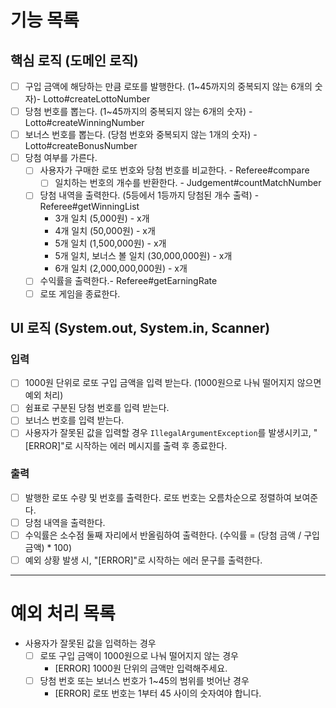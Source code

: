 # 기능 목록

## 핵심 로직 (도메인 로직)
- [ ] 구입 금액에 해당하는 만큼 로또를 발행한다. (1~45까지의 중복되지 않는 6개의 숫자)- Lotto#createLottoNumber
- [ ] 당첨 번호를 뽑는다. (1~45까지의 중복되지 않는 6개의 숫자) - Lotto#createWinningNumber
- [ ] 보너스 번호를 뽑는다. (당첨 번호와 중복되지 않는 1개의 숫자) - Lotto#createBonusNumber
- [ ] 당첨 여부를 가른다.
    - [ ] 사용자가 구매한 로또 번호와 당첨 번호를 비교한다. - Referee#compare
      - [ ] 일치하는 번호의 개수를 반환한다. - Judgement#countMatchNumber
    - [ ] 당첨 내역을 출력한다. (5등에서 1등까지 당첨된 개수 출력) - Referee#getWinningList
        - 3개 일치 (5,000원) - x개
        - 4개 일치 (50,000원) - x개
        - 5개 일치 (1,500,000원) - x개
        - 5개 일치, 보너스 볼 일치 (30,000,000원) - x개
        - 6개 일치 (2,000,000,000원) - x개
    - [ ] 수익률을 출력한다.- Referee#getEarningRate
    - [ ] 로또 게임을 종료한다. 

## UI 로직 (System.out, System.in, Scanner)

### 입력
- [ ] 1000원 단위로 로또 구입 금액을 입력 받는다. (1000원으로 나눠 떨어지지 않으면 예외 처리)
- [ ] 쉼표로 구분된 당첨 번호를 입력 받는다.
- [ ] 보너스 번호를 입력 받는다.
- [ ] 사용자가 잘못된 값을 입력할 경우 `IllegalArgumentException`를 발생시키고, "[ERROR]"로 시작하는 에러 메시지를 출력 후 종료한다.

### 출력
- [ ] 발행한 로또 수량 및 번호를 출력한다. 로또 번호는 오름차순으로 정렬하여 보여준다.
- [ ] 당첨 내역을 출력한다. 
- [ ] 수익률은 소수점 둘째 자리에서 반올림하여 출력한다. (수익률 = (당첨 금액 / 구입 금액) * 100)
- [ ] 예외 상황 발생 시, "[ERROR]"로 시작하는 에러 문구를 출력한다.

---

# 예외 처리 목록

- 사용자가 잘못된 값을 입력하는 경우
    - [ ] 로또 구입 금액이 1000원으로 나눠 떨어지지 않는 경우
        - [ERROR] 1000원 단위의 금액만 입력해주세요.
    - [ ] 당첨 번호 또는 보너스 번호가 1~45의 범위를 벗어난 경우
        - [ERROR] 로또 번호는 1부터 45 사이의 숫자여야 합니다. 

